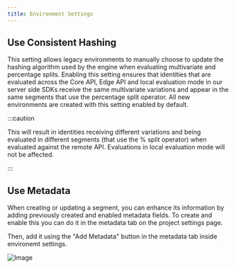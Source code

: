 ```yaml
---
title: Environment Settings
---
```


## Use Consistent Hashing

This setting allows legacy environments to manually choose to update the hashing algorithm used by the engine when
evaluating multivariate and percentage splits. Enabling this setting ensures that identities that are evaluated across
the Core API, Edge API and local evaluation mode in our server side SDKs receive the same multivariate variations and
appear in the same segments that use the percentage split operator. All new environments are created with this setting
enabled by default.

:::caution

This will result in identities receiving different variations and being evaluated in different segments (that use the %
split operator) when evaluated against the remote API. Evaluations in local evaluation mode will not be affected.

:::

## Use Metadata

When creating or updating a segment, you can enhance its information by adding previously created and enabled metadata fields.
To create and enable this you can do it in the metadata tab on the project settings page.

Then, add it using the "Add Metadata" button in the metadata tab inside environemt settings.

![Image](/img/metadata/metadata-environment.png)
